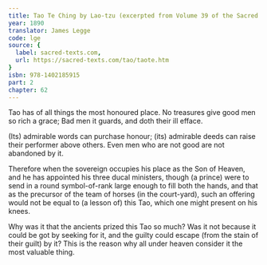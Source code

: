 ```yaml
---
title: Tao Te Ching by Lao-tzu (excerpted from Volume 39 of the Sacred Books of the East.)
year: 1890
translator: James Legge
code: lge
source: {
  label: sacred-texts.com,
  url: https://sacred-texts.com/tao/taote.htm
}
isbn: 978-1402185915
part: 2
chapter: 62
---
```

Tao has of all things the most honoured place. 
No treasures give good men so rich a grace; 
Bad men it guards, and doth their ill efface. 

(Its) admirable words can purchase honour; (its) admirable deeds can raise their performer above others. Even men who are not good are not abandoned by it. 

Therefore when the sovereign occupies his place as the Son of Heaven, and he has appointed his three ducal ministers, though (a prince)
were to send in a round symbol-of-rank large enough to fill both the hands, and that as the precursor of the team of horses (in the court-yard),
such an offering would not be equal to (a lesson of) this Tao, which one might present on his knees. 

Why was it that the ancients prized this Tao so much? Was it not because it could be got by seeking for it, and the guilty could escape (from the stain of their guilt) by it? This is the reason why all under heaven consider it the most valuable thing.